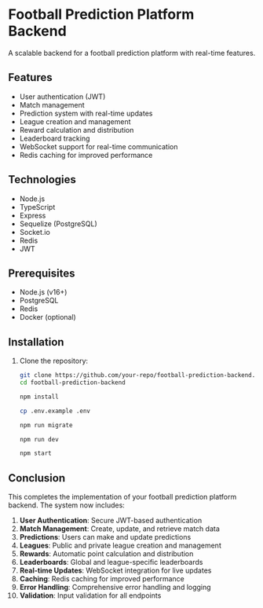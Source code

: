 # Football Prediction Platform Backend

A scalable backend for a football prediction platform with real-time features.

## Features

- User authentication (JWT)
- Match management
- Prediction system with real-time updates
- League creation and management
- Reward calculation and distribution
- Leaderboard tracking
- WebSocket support for real-time communication
- Redis caching for improved performance

## Technologies

- Node.js
- TypeScript
- Express
- Sequelize (PostgreSQL)
- Socket.io
- Redis
- JWT

## Prerequisites

- Node.js (v16+)
- PostgreSQL
- Redis
- Docker (optional)

## Installation

1. Clone the repository:
   ```bash
   git clone https://github.com/your-repo/football-prediction-backend.git
   cd football-prediction-backend

   npm install

   cp .env.example .env

   npm run migrate

   npm run dev

   npm start


## Conclusion

This completes the implementation of your football prediction platform backend. The system now includes:

1. **User Authentication**: Secure JWT-based authentication
2. **Match Management**: Create, update, and retrieve match data
3. **Predictions**: Users can make and update predictions
4. **Leagues**: Public and private league creation and management
5. **Rewards**: Automatic point calculation and distribution
6. **Leaderboards**: Global and league-specific leaderboards
7. **Real-time Updates**: WebSocket integration for live updates
8. **Caching**: Redis caching for improved performance
9. **Error Handling**: Comprehensive error handling and logging
10. **Validation**: Input validation for all endpoints
